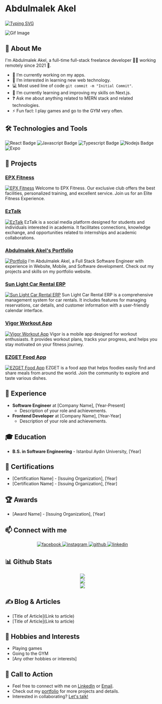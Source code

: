 # Abdulmalek Akel

### <div align="left">
  <a href="https://github.com/zaabta">
    <img src="https://readme-typing-svg.herokuapp.com?font=Fira+Code&size=24&pause=1000&color=FFFFFF&center=false&vCenter=true&width=435&lines=Abdulmalek+Akel" alt="Typing SVG" />
  </a>
</div>

![Gif Image](https://media.giphy.com/media/4rZA5D22301iMgrUNd/giphy.gif)

## 👋 About Me
I'm Abdulmalek Akel, a full-time full-stack freelance developer 👨‍💻 working remotely since 2021 🚀.

- 🔭 I’m currently working on my apps.
- 👀 I’m interested in learning new web technology.
- :computer: Most used line of code `git commit -m "Initial Commit"`.
- 🌱 I’m currently learning and improving my skills on Next.js.
- ❓ Ask me about anything related to MERN stack and related technologies.
- ⚡ Fun fact: I play games and go to the GYM very often.

## 🛠️ Technologies and Tools
![React Badge](https://img.shields.io/badge/-React-61DBFB?style=for-the-badge&labelColor=black&logo=react&logoColor=61DBFB)
![Javascript Badge](https://img.shields.io/badge/-Javascript-F0DB4F?style=for-the-badge&labelColor=black&logo=javascript&logoColor=F0DB4F)
![Typescript Badge](https://img.shields.io/badge/-Typescript-007acc?style=for-the-badge&labelColor=black&logo=typescript&logoColor=007acc)
![Nodejs Badge](https://img.shields.io/badge/-Nodejs-3C873A?style=for-the-badge&labelColor=black&logo=node.js&logoColor=3C873A)
![Expo](https://img.shields.io/badge/expo-1C1E24?style=for-the-badge&logo=expo&logoColor=#D04A37)

## 🚀 Projects
### [EPX Fitness](https://mlook70.github.io/EPX-Fitness/)
[![EPX Fitness](https://imgur.com/54HKd0u.png)](https://mlook70.github.io/EPX-Fitness/)
Welcome to EPX Fitness. Our exclusive club offers the best facilities, personalized training, and excellent service. Join us for an Elite Fitness Experience.

### [EzTalk](https://ez-talk-topaz.vercel.app/)
[![EzTalk](https://imgur.com/J8gALHS.png)](https://ez-talk-topaz.vercel.app/)
EzTalk is a social media platform designed for students and individuals interested in academia. It facilitates connections, knowledge exchange, and opportunities related to internships and academic collaborations.

### [Abdulmalek Akel's Portfolio](https://abdulmalek-git-main-mlook70s-projects.vercel.app/)
[![Portfolio](https://imgur.com/zGpIDIq.png)](https://abdulmalek-git-main-mlook70s-projects.vercel.app/)
I'm Abdulmalek Akel, a Full Stack Software Engineer with experience in Website, Mobile, and Software development. Check out my projects and skills on my portfolio website.

### [Sun Light Car Rental ERP](https://sun-light-git-main-mlook70s-projects.vercel.app/calendar)
[![Sun Light Car Rental ERP](https://imgur.com/Uv3LfYC.png)](https://sun-light-git-main-mlook70s-projects.vercel.app/calendar)
Sun Light Car Rental ERP is a comprehensive management system for car rentals. It includes features for managing reservations, car details, and customer information with a user-friendly calendar interface.

### [Vigor Workout App](https://github.com/Mlook70/Vigor-React_Native-.git)
[![Vigor Workout App](https://github.com/Mlook70/Vigor-React_Native-/blob/main/assets/logo.png?raw=true)](https://github.com/Mlook70/Vigor-React_Native-.git)
Vigor is a mobile app designed for workout enthusiasts. It provides workout plans, tracks your progress, and helps you stay motivated on your fitness journey.

### [EZGET Food App](https://ez-food-sandy.vercel.app/)
[![EZGET Food App](https://imgur.com/MRYR6CF.png)](https://ez-food-sandy.vercel.app/)
EZGET is a food app that helps foodies easily find and share meals from around the world. Join the community to explore and taste various dishes.

## 💼 Experience
- **Software Engineer** at [Company Name], [Year-Present]
  - Description of your role and achievements.
- **Frontend Developer** at [Company Name], [Year-Year]
  - Description of your role and achievements.

## 🎓 Education
- **B.S. in Software Engineering** - Istanbul Aydın University, [Year]

## 📜 Certifications
- [Certification Name] - [Issuing Organization], [Year]
- [Certification Name] - [Issuing Organization], [Year]

## 🏆 Awards
- [Award Name] - [Issuing Organization], [Year]

## 📫 Connect with me
<div align="center">
<a href="https://www.facebook.com/profile.php?id=100000840170785" target="_blank">
<img src=https://img.shields.io/badge/facebook-%232E87FB.svg?&style=for-the-badge&logo=facebook&logoColor=white alt=facebook style="margin-bottom: 5px;" />
</a>
<a href="https://instagram.com/ali_manea17" target="_blank">
<img src=https://img.shields.io/badge/instagram-%23000000.svg?&style=for-the-badge&logo=instagram&logoColor=white alt=instagram style="margin-bottom: 5px;" />
</a>
<a href="https://github.com/zaabta" target="_blank">
<img src=https://img.shields.io/badge/github-%2324292e.svg?&style=for-the-badge&logo=github&logoColor=white alt=github style="margin-bottom: 5px;" />
</a>
<a href="https://linkedin.com/in/ali-almanea" target="_blank">
<img src=https://img.shields.io/badge/linkedin-%231E77B5.svg?&style=for-the-badge&logo=linkedin&logoColor=white alt=linkedin style="margin-bottom: 5px;" />
</a>  
</div>  

## 📊 Github Stats
<div align="center">
  <img src="https://github-readme-streak-stats.herokuapp.com/?user=zaabta&theme=vue-dark&hide_border=true" />
  <br/>
  <img src="https://github-readme-stats.vercel.app/api?username=zaabta&show_icons=true&theme=vue-dark&hide_border=true" />
  <br/>
  <img src="https://github-readme-stats.vercel.app/api/top-langs/?username=zaabta&theme=vue-dark&hide_border=true&layout=compact" />
</div>

## ✍️ Blog & Articles
- [Title of Article](Link to article)
- [Title of Article](Link to article)

## 🎨 Hobbies and Interests
- Playing games
- Going to the GYM
- [Any other hobbies or interests]

## 📣 Call to Action
- Feel free to connect with me on [LinkedIn](https://linkedin.com/in/ali-almanea) or [Email](mailto:your.email@example.com).
- Check out my [portfolio](https://abdulmalek-git-main-mlook70s-projects.vercel.app/) for more projects and details.
- Interested in collaborating? [Let's talk!](mailto:your.email@example.com)
